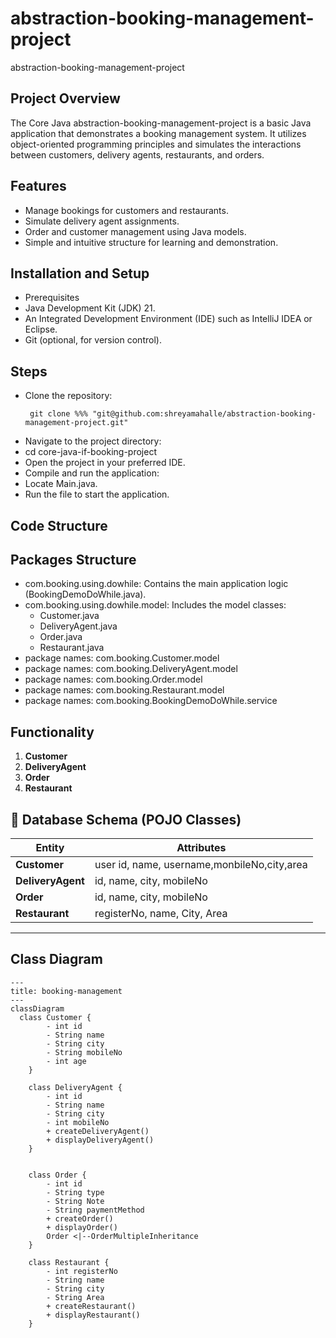 # abstraction-booking-management-project
abstraction-booking-management-project

## **Project Overview**

The Core Java abstraction-booking-management-project is a basic Java application that demonstrates a booking management system. It utilizes object-oriented programming principles and simulates the interactions between customers, delivery agents, restaurants, and orders.

## **Features**

- Manage bookings for customers and restaurants.
- Simulate delivery agent assignments.
- Order and customer management using Java models.
- Simple and intuitive structure for learning and demonstration.

## **Installation and Setup**
- Prerequisites
- Java Development Kit (JDK) 21.
- An Integrated Development Environment (IDE) such as IntelliJ IDEA or Eclipse.
- Git (optional, for version control).

## **Steps**
- Clone the repository:
  ```shell
   git clone %%% "git@github.com:shreyamahalle/abstraction-booking-management-project.git" 
- Navigate to the project directory:
- cd core-java-if-booking-project
- Open the project in your preferred IDE.
- Compile and run the application:
- Locate Main.java.
- Run the file to start the application.

## **Code Structure**  
## **Packages Structure**
- com.booking.using.dowhile: Contains the main application logic (BookingDemoDoWhile.java).
- com.booking.using.dowhile.model: Includes the model classes:
  - Customer.java
  - DeliveryAgent.java
  - Order.java
  - Restaurant.java
- package names: com.booking.Customer.model
- package names: com.booking.DeliveryAgent.model
- package names: com.booking.Order.model
- package names: com.booking.Restaurant.model
- package names: com.booking.BookingDemoDoWhile.service

## **Functionality**
1. **Customer**
2. **DeliveryAgent**
3. **Order**
4. **Restaurant**



## **📝 Database Schema (POJO Classes)**
| **Entity**          | **Attributes** |
|---------------------|----------------------------------------------------------|
| **Customer**           | user id, name, username,monbileNo,city,area |
| **DeliveryAgent**          | id, name, city, mobileNo |
| **Order**         | id, name, city, mobileNo |
| **Restaurant**        |registerNo, name, City, Area |

---


##  Class Diagram 
```mermaid 
---
title: booking-management
---
classDiagram
  class Customer {
        - int id
        - String name
        - String city
        - String mobileNo
        - int age
    }

    class DeliveryAgent {
        - int id
        - String name
        - String city
        - int mobileNo
        + createDeliveryAgent()
        + displayDeliveryAgent()
    }


    class Order {
        - int id
        - String type
        - String Note
        - String paymentMethod
        + createOrder()
        + displayOrder()
        Order <|--OrderMultipleInheritance
    }

    class Restaurant {
        - int registerNo
        - String name
        - String city
        - String Area
        + createRestaurant()
        + displayRestaurant()
    }


   
```
